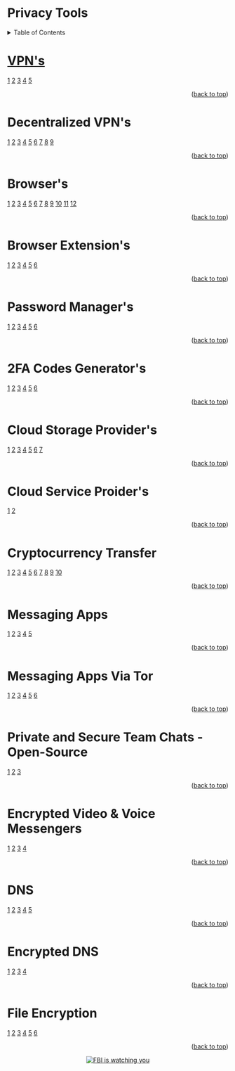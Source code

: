 # Privacy Tools

<!-- TABLE OF CONTENTS -->
<details>
  <summary>Table of Contents</summary>
      <ol>
        <li><a href="#decentralized-vpns">dVPNs</a></li>
        <li><a href="#browser">Browsers</a></li>
        <li><a href="#browser-extensions">Browser Extensions</a></li>
        <li><a href="#password-managers">Password Managers</a></li>
        <li><a href="#2fa-codes-generators">2Fa Code Generators</a></li>
        <li><a href="#cloud-storage-providers">Cloud Storage Providers</a></li>
        <li><a href="#cloud-service-proiders">Cloud Service Provider</a></li>
        <li><a href="#cryptocurrency-transfer">Cryptocurrency Transfer</a></li>
        <li><a href="#messaging-apps">Messaging Apps</a></li>
        <ul>
        <li><a href="#messaging-apps-via-tor">Messaging Apps Via Tor</a></li>
        <li><a href="#private-and-secure-team-chats---open-source"> Private and Secure Team Chats(Open-Source)</a></li>
        </ul>
        <li><a href="#encrypted-video--voice-messengers">Encrypted Video & Voice Messengers</a></li>
        <li><a href="#dns">DNS</a></li>
        <li><a href="#encrypted-dns">Enrypted DNS</li>
        <li><a href="#file-encryption">File Encryption</li>
  </ol>
</details>


# VPN's
[1](https://nordvpn.com/)
[2](https://surfshark.com/)
[3](https://www.expressvpn.com/)
[4](https://protonvpn.com/)
[5](https://mullvad.net/en/why-mullvad-vpn)

<p align="right">(<a href="#readme">back to top</a>)</p>

# Decentralized VPN's
[1](https://safing.io/spn/)
[2](https://sentinel.co/)
[3](https://kelvpn.com/)
[4](https://www.mysteriumvpn.com/)
[5](https://www.orchid.com/vpn/)
[6](https://tachyon.eco/)
[7](https://www.deeper.network/)
[8](https://hoprnet.org/)
[9](https://boringprotocol.io/)

<p align="right">(<a href="#readme">back to top</a>)</p>

# Browser's
[1](https://librewolf.net/)
[2](https://brave.com/)
[3](https://www.mozilla.org/en-US/firefox/browsers/mobile/focus/)
[4](https://www.torproject.org/)
[5](https://duckduckgo.com/app)
[6](https://www.bromite.org/)
[7](https://onionbrowser.com/)
[8](https://www.mozilla.org/en-US/firefox/)
[9](https://www.waterfox.net/en-US/)
[10](https://mullvad.net/en/browser)
[11](https://www.opera.com/)
[12](https://vivaldi.com/)

<p align="right">(<a href="#readme">back to top</a>)</p>

# Browser Extension's
[1](https://github.com/gorhill/uBlock#ublock-origin)
[2](https://decentraleyes.org/)
[3](https://gitlab.com/ClearURLs/ClearUrls/-/blob/master/README.md)
[4](https://www.xbrowsersync.org/)
[5](https://github.com/Cookie-AutoDelete/Cookie-AutoDelete#installation)
[6](https://sponsor.ajay.app/)

<p align="right">(<a href="#readme">back to top</a>)</p>

# Password Manager's
[1](https://www.nordpress.com/)
[2](https://bitwarden.com/)
[3](https://www.lesspass.com/#/)
[4](https://keepassxc.org/)
[5](https://spectre.app/)
[6](https://www.dashlane.com/)

<p align="right">(<a href="#readme">back to top</a>)</p>

# 2FA Codes Generator's
[1](https://2fas.com/)
[2](https://getaegis.app/)
[3](https://play.google.com/store/apps/details?id=org.shadowice.flocke.andotp&pli=1)
[4](https://github.com/ente-io/auth/#readme)
[5](https://www.tofuauth.com/)
[6](https://github.com/raivo-otp/marketing-website/issues/19)

<p align="right">(<a href="#readme">back to top</a>)</p>

# Cloud Storage Provider's
[1](https://internxt.com/)
[2](https://nordlocker.com/)
[3](https://mega.io/?aff=TwV-_sjftpc)
[4](https://proton.me/)
[5](https://skiff.com/drive)
[6](https://nextcloud.com/)
[7](https://filen.io/)

<p align="right">(<a href="#readme">back to top</a>)</p>

# Cloud Service Proider's
[1](https://kasmweb.com/)
[2](https://www.docker.com/)

<p align="right">(<a href="#readme">back to top</a>)</p>

# Cryptocurrency Transfer
[1](https://stealthex.io/)
[2](https://sideshift.fi/)
[3](https://agoradesk.com/?rc=o7qv)
[4](https://localmonero.co/?rc=o7qv)
[5](https://majesticbank.sc/?ref=PKWnnp)
[6](https://bisq.network/)
[7](https://accounts.binance.com/en/register?ref=37212389)
[8](https://www.wizardswap.io/)
[9](https://unstoppableswap.net/)
[10](https://www.kraken.com/)

<p align="right">(<a href="#readme">back to top</a>)</p>

# Messaging Apps
[1](https://getsession.org/)
[2](https://status.im/)
[3](https://signal.org/)
[4](https://threema.ch/en)
[5](https://delta.chat/en/)

<p align="right">(<a href="#readme">back to top</a>)</p>

# Messaging Apps Via Tor
[1](https://cwtch.im/)
[2](https://speek.network/)
[3](https://briarproject.org/)
[4](https://www.ricochetrefresh.net/)
[5](https://tox.chat/)
[6](https://telegram.org/)

<p align="right">(<a href="#readme">back to top</a>)</p>

#  Private and Secure Team Chats - Open-Source
[1](https://element.io/)
[2](https://www.rocket.chat/)
[3](https://revolt.chat/)

<p align="right">(<a href="#readme">back to top</a>)</p>

# Encrypted Video & Voice Messengers
[1](https://brave.com/talk/)
[2](https://jami.net/)
[3](https://www.linphone.org/)
[4](https://jitsi.org/)

<p align="right">(<a href="#readme">back to top</a>)</p>

# DNS
[1](https://nextdns.io/)
[2](https://adguard-dns.io/)
[3](https://quad9.net/)
[4](https://1.1.1.1/)
[5](https://pi-hole.net/)

<p align="right">(<a href="#readme">back to top</a>)</p>

# Encrypted DNS
[1](https://github.com/DNSCrypt/dnscrypt-proxy#readme)
[2](https://nlnetlabs.nl/projects/unbound/about/)
[3](https://git.frostnerd.com/PublicAndroidApps/smokescreen/)
[4](https://github.com/s-s/dnscloak#readme)

<p align="right">(<a href="#readme">back to top</a>)</p>

# File Encryption
[1](https://veracrypt.fr/en/Home.html)
[2](https://gnupg.org/)
[3](https://7-zip.org/)
[4](https://cryptomator.org/)
[5](https://github.com/HACKERALERT/Picocrypt)
[6](https://hat.sh/)

<p align="right">(<a href="#readme">back to top</a>)</p>










<p align="center"> <a href="https://www.privacytools.io/img/1984.jpg" target="_blank" rel="noreferrer"> <img src="https://www.privacytools.io/img/1984.jpg" alt="FBI is watching you"/> </a></p>
